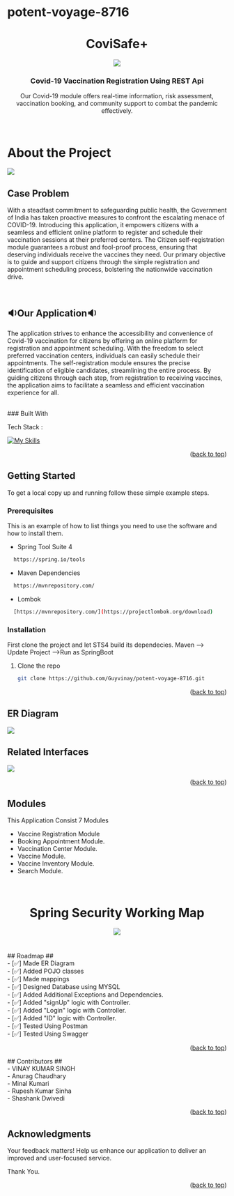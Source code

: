 # potent-voyage-8716


<a name="readme-top"></a> 


  <h1 align="center">CoviSafe+</h1>
<div  align="center" ><img src = "https://github.com/Guyvinay/potent-voyage-8716/assets/66843256/880ae171-c100-4651-9433-97cd32148644"/></div>


  <h3 align="center">Covid-19 Vaccination Registration Using REST Api</h3>
<p align="center">Our Covid-19 module offers real-time information, risk assessment, vaccination booking, and community support to combat the pandemic effectively.</p>

</br>
<h1>About the Project</h1>
<img src = "https://github.com/Guyvinay/potent-voyage-8716/assets/66843256/f144078c-6b60-4ae4-b583-c62437a467a0"/>


<h2>Case Problem</h2>
<p>With a steadfast commitment to safeguarding public health, the Government of India has taken proactive measures to confront the escalating menace of COVID-19. Introducing this application, it empowers citizens with a seamless and efficient online platform to register and schedule their vaccination sessions at their preferred centers. The Citizen self-registration module guarantees a robust and fool-proof process, ensuring that deserving individuals receive the vaccines they need. Our primary objective is to guide and support citizens through the simple registration and appointment scheduling process, bolstering the nationwide vaccination drive.
</p>


<br/>

<h2>🔉Our Application🔉</h2>
<p>
The application strives to enhance the accessibility and convenience of Covid-19 vaccination for citizens by offering an online platform for registration and appointment scheduling. With the freedom to select preferred vaccination centers, individuals can easily schedule their appointments. The self-registration module ensures the precise identification of eligible candidates, streamlining the entire process. By guiding citizens through each step, from registration to receiving vaccines, the application aims to facilitate a seamless and efficient vaccination experience for all.
</p>

<br/>
### Built With

Tech Stack :

[![My Skills](https://skillicons.dev/icons?i=java,spring,maven,mysql,github,postman,hibernate,html,vscode&theme=light)](https://skillicons.dev)
<p align="right">(<a href="#readme-top">back to top</a>)</p>


<!-- GETTING STARTED -->
## Getting Started

To get a local copy up and running follow these simple example steps.

### Prerequisites

This is an example of how to list things you need to use the software and how to install them.
  
  * Spring Tool Suite 4

 ```sh
   https://spring.io/tools
   ```
  
   * Maven Dependencies

 ```sh
   https://mvnrepository.com/
   ```
   
   * Lombok

 ```sh
   [https://mvnrepository.com/](https://projectlombok.org/download)
   ```

### Installation

First clone the project and let STS4 build its dependecies. Maven --> Update Project -->Run as SpringBoot

1. Clone the repo
   ```sh
   git clone https://github.com/Guyvinay/potent-voyage-8716.git
   ```


<p align="right">(<a href="#readme-top">back to top</a>)</p>

<h2>ER Diagram</h2>
<img src = "https://github.com/Guyvinay/potent-voyage-8716/assets/66843256/bb34111b-a010-478a-ba20-afab4c20ecce"/>


<h2>Related Interfaces</h2>
<img  src ="https://user-images.githubusercontent.com/58816804/237030373-09c1e1b7-9e9e-4b79-9481-150c7c35f518.jpeg"/>

<p align="right">(<a href="#readme-top">back to top</a>)</p>

<!-- USAGE EXAMPLES -->
## Modules
This Application Consist 7 Modules

- Vaccine Registration Module
- Booking Appointment Module.
- Vaccination Center Module.
- Vaccine Module.
- Vaccine Inventory Module.
- Search Module.

<br/>
<div align = "center">
<h1>Spring Security Working Map</h1>
<img src = "https://github.com/swapnil0076/swift-book-7091/assets/58816804/a4979ead-b892-4bed-ab8b-4c02dd0076a4"/>
<br/>
  </div>



<h1></h1>
## Roadmap ## <br/>
 - [✅] Made ER Diagram <br/>
 - [✅] Added POJO classes <br/>
 - [✅] Made mappings <br/>
 - [✅] Designed Database using MYSQL <br/>
 - [✅] Added Additional Exceptions and Dependencies.<br/>
 - [✅] Added "signUp" logic with Controller.<br/>
 - [✅] Added "Login" logic with Controller.<br/>
 - [✅] Added "ID" logic with Controller.<br/>
 - [✅] Tested Using Postman<br/>
 - [✅] Tested Using Swagger<br/>
 <p align="right">(<a href="#readme-top">back to top</a>)</p>
 ## Contributors ## <br/>
 - VINAY KUMAR SINGH <br/>
 - Anurag Chaudhary<br/>
 - Minal Kumari <br/>
 - Rupesh Kumar Sinha <br/>
 - Shashank Dwivedi <br/>
 <p align="right">(<a href="#readme-top">back to top</a>)</p>
 
## Acknowledgments
Your feedback matters! Help us enhance our application to deliver an improved and user-focused service.

Thank You.
<p align="right">(<a href="#readme-top">back to top</a>)</p>
